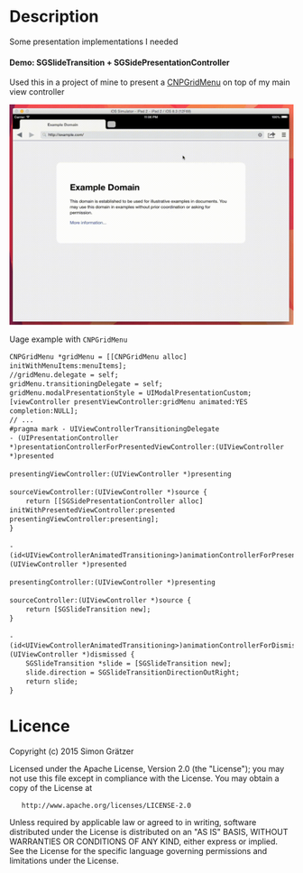 # Description 

Some presentation implementations I needed

#### Demo: SGSlideTransition + SGSidePresentationController

Used this in a project of mine to present a [CNPGridMenu](https://github.com/carsonperrotti/CNPGridMenu)
on top of my main view controller

![Slide demonstration](https://raw.githubusercontent.com/graetzer/SGPresentation/master/demo_slide.gif)

Uage example with ```CNPGridMenu```

    CNPGridMenu *gridMenu = [[CNPGridMenu alloc] initWithMenuItems:menuItems];
    //gridMenu.delegate = self;
    gridMenu.transitioningDelegate = self;
    gridMenu.modalPresentationStyle = UIModalPresentationCustom;
    [viewController presentViewController:gridMenu animated:YES completion:NULL];
    // ...
    #pragma mark - UIViewControllerTransitioningDelegate
    - (UIPresentationController *)presentationControllerForPresentedViewController:(UIViewController *)presented
                                                          presentingViewController:(UIViewController *)presenting
                                                              sourceViewController:(UIViewController *)source {
        return [[SGSidePresentationController alloc] initWithPresentedViewController:presented presentingViewController:presenting];
    }
    
    - (id<UIViewControllerAnimatedTransitioning>)animationControllerForPresentedController:(UIViewController *)presented
                                                                      presentingController:(UIViewController *)presenting
                                                                          sourceController:(UIViewController *)source {
        return [SGSlideTransition new];
    }
    
    - (id<UIViewControllerAnimatedTransitioning>)animationControllerForDismissedController:(UIViewController *)dismissed {
        SGSlideTransition *slide = [SGSlideTransition new];
        slide.direction = SGSlideTransitionDirectionOutRight;
        return slide;
    }

# Licence 

   Copyright (c) 2015 Simon Grätzer

   Licensed under the Apache License, Version 2.0 (the "License");
   you may not use this file except in compliance with the License.
   You may obtain a copy of the License at

       http://www.apache.org/licenses/LICENSE-2.0

   Unless required by applicable law or agreed to in writing, software
   distributed under the License is distributed on an "AS IS" BASIS,
   WITHOUT WARRANTIES OR CONDITIONS OF ANY KIND, either express or implied.
   See the License for the specific language governing permissions and
   limitations under the License.
